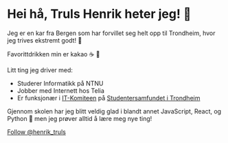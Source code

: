 # Hei hå, Truls Henrik heter jeg! :wave:

Jeg er en kar fra Bergen som har forvillet seg helt opp til Trondheim, hvor jeg trives ekstremt godt! :bug:

Favorittdrikken min er kakao :coffee: :chocolate_bar:

Litt ting jeg driver med:

- Studerer Informatikk på NTNU
- Jobber med Internett hos Telia
- Er funksjonær i [IT-Komiteen](itk.samfundet.no) på [Studentersamfundet i Trondheim](samfundet.no)

Gjennom skolen har jeg blitt veldig glad i blandt annet JavaScript, React, og Python :snake: men jeg prøver alltid å lære meg nye ting!

<a href="https://twitter.com/henrik_truls?ref_src=twsrc%5Etfw" class="twitter-follow-button" data-show-count="false">Follow @henrik_truls</a><script async src="https://platform.twitter.com/widgets.js" charset="utf-8"></script>

